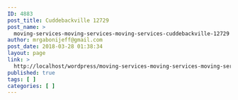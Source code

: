 ```yaml
---
ID: 4883
post_title: Cuddebackville 12729
post_name: >
  moving-services-moving-services-moving-services-cuddebackville-12729
author: mrgabonijeff@gmail.com
post_date: 2018-03-28 01:38:34
layout: page
link: >
  http://localhost/wordpress/moving-services-moving-services-moving-services-cuddebackville-12729/
published: true
tags: [ ]
categories: [ ]
---
```

